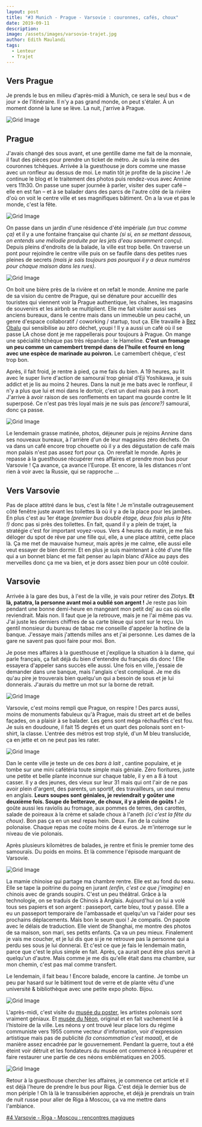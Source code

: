 ```yaml
---
layout: post
title: "#3 Munich - Prague - Varsovie : couronnes, cafés, choux"
date: 2019-09-11
description:
image: /assets/images/varsovie-trajet.jpg
author: Edith Maulandi
tags:
  - Lenteur
  - Trajet
---
```


## Vers Prague
Je prends le bus en milieu d'après-midi à Munich, ce sera le seul bus « de jour » de l'itinéraire. Il n'y a pas grand monde, on peut s'étaler. À un moment donné la lune se lève. La nuit, j'arrive à Prague.

<img src="/assets/images/prague-trajet.jpg" alt="Grid Image"/>

## Prague
J'avais changé des sous avant, et une gentille dame me fait de la monnaie, il faut des pièces pour prendre un ticket de métro. Je suis la reine des couronnes tchèques. Arrivée à la guesthouse je dors comme une masse avec un ronfleur au dessus de moi. Le matin tôt je profite de la piscine ! Je continue le blog et le traitement des photos puis rendez-vous avec Annine vers 11h30. On passe une super journée à parler, visiter des super café – elle en est fan – et à se balader dans des parcs de l'autre côté de la rivière d'où on voit le centre ville et ses magnifiques bâtiment. On a la vue et pas le monde, c'est la fête.

<img src="/assets/images/prague-city.jpg" alt="Grid Image"/>

On passe dans un jardin d'une résidence d'été impériale <i>(un truc comme ça)</i> et il y a une fontaine française qui chante <i>(si si, en se mettant dessous, on entends une mélodie produite par les jets d'eau savamment conçu)</i>. Depuis pleins d'endroits de la balade, la ville est trop belle. On traverse un pont pour rejoindre le centre ville puis on se faufile dans des petites rues pleines de secrets <i>(mais je sais toujours pas pourquoi il y a deux numéros pour chaque maison dans les rues)</i>.

<img src="/assets/images/prague-numrues.jpg" alt="Grid Image"/>

On boit une bière près de la rivière et on refait le monde. Annine me parle de sa vision du centre de Prague, qui se dénature pour accueillir des touristes qui viennent voir la Prague authentique, les chaînes, les magasins de souvenirs et les airbnb se multiplient.  Elle me fait visiter aussi ses anciens bureaux, dans le centre mais dans un immeuble un peu caché, un genre d'espace collaboratif / coworking / startup, tout ça. Elle travaille à <a href="https://bezobalu.org" target="_blank">Bez Obalu</a> qui sensibilise au zéro déchet, youpi ! Il y a aussi un café où il se passe LA chose dont je me rappellerais pour toujours à Prague. On mange une spécialité tchèque pas très répandue : le Hameline. <b>C'est un fromage un peu comme un camembert trempé dans de l'huile et fourré en long avec une espèce de marinade au poivron.</b> Le camembert chèque, c'est trop bon.

Après, il fait froid, je rentre à pied, ça me fais du bien. A 19 heures, au lit avec le super livre d'action de samouraï trop génial d'Eji Yoshikawa, je suis addict et je lis au moins 2 heures. Dans la nuit je me bats avec le ronfleur, il n'y a plus que lui et moi dans le dortoir, c'est un duel mais pas à mort. J'arrive à avoir raison de ses ronflements en tapant ma gourde contre le lit superposé. Ce n'est pas très loyal mais je ne suis pas <i>(encore?)</i> samouraï, donc ça passe.

<img src="/assets/images/prague-city2.jpg" alt="Grid Image"/>

Le lendemain grasse matinée, photos, déjeuner puis je rejoins Annine dans ses nouveaux bureaux, à l'arrière d'un de leur magasins zéro déchets. On va dans un café encore trop chouette où il y a des dégustation de café mais mon palais n'est pas assez fort pour ça. On rerefait le monde. Après je repasse à la guesthouse récupérer mes affaires et prendre mon bus pour Varsovie ! Ça avance, ça avance l'Europe. Et encore, là les distances n'ont rien à voir avec la Russie, qui se rapproche …

## Vers Varsovie
Pas de place attitré dans le bus, c'est la fête ! Je m'installe outrageusement côté fenêtre juste avant les toilettes là où il y a de la place pour les jambes. En plus c'est au 1er étage <i>(premier bus double étage, deux fois plus la fête !)</i> donc pas si près des toilettes. En fait, quand il y a plein de trajet, la stratégie c'est for important voyez-vous.
Vers 4 heures du matin, je me fais déloger du spot de rêve par une fille qui, elle, a une place attitré, cette place là. Ça me met de mauvaise humeur, mais après je me calme, elle aussi elle veut essayer de bien dormir. Et en plus je suis maintenant à côté d'une fille qui a un bonnet blanc et me fait penser au lapin blanc d'Alice au pays des merveilles donc ça me va bien, et je dors assez bien pour un côté couloir.

## Varsovie
Arrivée à la gare des bus, à l'est de la ville, je vais pour retirer des Zlotys. <b>Et là, patatra, la personne avant moi a oublié son argent !</b> Je reste pas loin pendant une bonne demi-heure en mangeant mon petit dej' au cas où elle reviendrait. Mais non. Il faut que je la retrouve, mais je ne l'ai même pas vu. J'ai juste les derniers chiffres de sa carte bleue qui sont sur le reçu. Un gentil monsieur du bureau de tabac me conseille d'appeler la hotline de la banque. J'essaye mais j'attends milles ans et j'ai personne. Les dames de la gare ne savent pas quoi faire pour moi. Bon.

Je pose mes affaires à la guesthouse et j'explique la situation à la dame, qui parle français, ça fait déjà du bien d'entendre du français dis donc ! Elle essayera d'appeler sans succès elle aussi. Une fois en ville, j'essaie de demander dans une banque, mais l'anglais c'est compliqué. Je me dis qu'au pire je trouverais bien quelqu'un qui a besoin de sous et je lui donnerais. J'aurais du mettre un mot sur la borne de retrait.

<img src="/assets/images/varsovie-art.jpg" alt="Grid Image"/>

Varsovie, c'est moins rempli que Prague, on respire ! Des parcs aussi, moins de monuments fabuleux qu'à Prague, mais du street art et de belles façades, on a plaisir à se balader. Les gens sont méga réchauffés c'est fou. Je suis en doudoune, il fait 15 degrés et un quart des polonais sont en t-shirt, la classe. L'entrée des métros est trop stylé, d'un M bleu translucide, ça en jette et on ne peut pas les rater.

<img src="/assets/images/varsovie-metro.jpg" alt="Grid Image"/>

Dan le cente ville je teste un de ces <i>bars à lait </i>, cantine populaire, et je tombe sur une mini cafétéria toute simple mais géniale. Zéro fioritures, juste une petite et belle plante inconnue sur chaque table, il y en a 8 à tout casser. Il y a des jeunes, des vieux sur leur 31 mais qui ont l'air de ne pas avoir plein d'argent, des parents, un sportif, des travailleurs, un seul menu en anglais. <b>Leurs soupes sont géniales, je reviendrait y goûter une deuxième fois. Soupe de betterave, de choux, il y a plein de goûts !</b> Je goûte aussi les raviolis au fromage, aux pommes de terres, des carottes, salade de poireaux à la crème et salade choux à l'aneth <i>(ici c'est la fête du choux)</i>. Bon pas ça en un seul repas hein. Deux. Fan de la cuisine polonaise. Chaque repas me coûte moins de 4 euros. Je m'interroge sur le niveau de vie polonais.

Après plusieurs kilomètres de balades, je rentre et finis le premier tome des samouraïs. Du poids en moins. Et là commence l'épisode marquant de Varsovie.

<img src="/assets/images/varsovie-church.jpg" alt="Grid Image"/>

La mamie chinoise qui partage ma chambre rentre. Elle est au fond du seau. Elle se tape la poitrine du poing en jurant <i>(enfin, c'est ce que j'imagine)</i> en chinois avec de grands soupirs. C'est un peu théâtral. Grâce à la technologie, on se traduis de Chinois à Anglais. Aujourd'hui on lui a volé tous ses papiers et son argent : passeport, carte bleu, tout y passé. Elle a eu un passeport temporaire de l'ambassade et quelqu'un va l'aider pour ses prochains déplacements. Mais bon le seum quoi ! Je compatis. On papote avec le délais de traduction. Elle vient de Shanghai, me montre des photos de sa maison, son mari, ses petits enfants. Ça va un peu mieux. Finalement je vais me coucher, et je lui dis que si je ne retrouve pas la personne qui a perdu ses sous je lui donnerai. Et c'est ce que je fais le lendemain matin, parce que c'est le plus simple en fait. Après, ça aurait peut être plus servit à quelqu'un d'autre. Mais comme je me dis qu'elle était dans ma chambre, sur mon chemin, c'est pas mal comme transfert.

Le lendemain, il fait beau ! Encore balade, encore la cantine. Je tombe un peu par hasard sur le bâtiment tout de verre et de plante vêtu d'une université & bibliothèque avec une petite expo photo. Bijou.

<img src="/assets/images/varsovie-book.jpg" alt="Grid Image"/>

L'après-midi, c'est visite du <a href="http://www.postermuseum.pl/en/" target="_blank">musée du poster</a>, les artistes polonais sont vraiment géniaux. Et <a href="http://www.neonmuzeum.org/" target="_blank">musée du Néon</a>, original et en fait vachement lié à l'histoire de la ville. Les néons y ont trouvé leur place  lors du régime communiste vers 1955 comme vecteur d'information, voir d'expression artistique mais pas de publicité <i>(la consommation c'est maaal)</i>, et de manière  assez encadrée par le gouvernement. Pendant la guerre, tout a été éteint voir détruit et les fondateurs du musée ont commencé à récupérer et faire restaurer une partie de ces néons emblématiques en 2005.

<img src="/assets/images/varsovie-poster.jpg" alt="Grid Image"/>

Retour à la guesthouse chercher les affaires, je commence cet article et il est déjà l'heure de prendre le bus pour Riga.  C'est déjà le dernier bus de mon périple ! Oh là là le transsibérien approche, et déjà je prendrais un train de nuit russe pour aller de Riga à Moscou, ça va me mettre dans l'ambiance.

<a href="https://emaulandi.netlify.com/2019/09/15/riga-moscou/" target="_blank">#4 Varsovie - Riga - Moscou : rencontres magiques</a>
